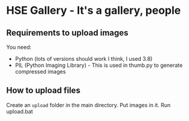 # HSE Gallery - It's a gallery, people
## Requirements to upload images
You need:
* Python (lots of versions should work I think, I used 3.8)
* PIL (Python Imaging Library) - This is used in thumb.py to generate compressed images
## How to upload files
Create an `upload` folder in the main directory. Put images in it. Run upload.bat
